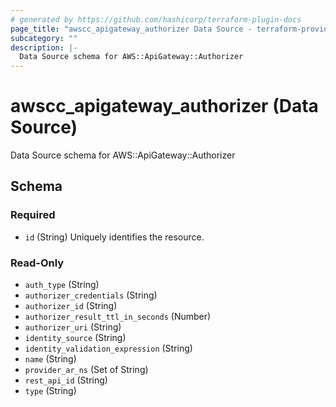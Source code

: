 ```yaml
---
# generated by https://github.com/hashicorp/terraform-plugin-docs
page_title: "awscc_apigateway_authorizer Data Source - terraform-provider-awscc"
subcategory: ""
description: |-
  Data Source schema for AWS::ApiGateway::Authorizer
---
```


# awscc_apigateway_authorizer (Data Source)

Data Source schema for AWS::ApiGateway::Authorizer



<!-- schema generated by tfplugindocs -->
## Schema

### Required

- `id` (String) Uniquely identifies the resource.

### Read-Only

- `auth_type` (String)
- `authorizer_credentials` (String)
- `authorizer_id` (String)
- `authorizer_result_ttl_in_seconds` (Number)
- `authorizer_uri` (String)
- `identity_source` (String)
- `identity_validation_expression` (String)
- `name` (String)
- `provider_ar_ns` (Set of String)
- `rest_api_id` (String)
- `type` (String)
